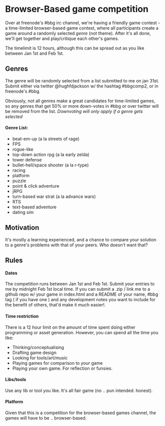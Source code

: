 # Browser-Based game competition

Over at freenode's #bbg irc channel, we're having a friendly game contest - a time-limited browser-based game contest, where all participants create a game around a randomly selected *genre* (not theme).  After it's all done, we'll get together and play/critique each other's games.

The timelimit is 12 hours, although this can be spread out as you like between Jan 1st and Feb 1st.

## Genres

The genre will be randomly selected from a list submitted to me on jan 31st.  Submit either via twitter @hughfdjackson w/ the hashtag #bbgcomp2, or in freenode's #bbg.  

Obviously, not all genres make a great candidates for time-limited games, so any genres that get 50% or more down-votes in #bbg or over twitter will be removed from the list.  *Downvoting will only apply if a genre gets selected*

#### Genre List:

* beat-em-up (a la streets of rage)
* FPS
* rogue-like
* top-down action rpg (a la early zelda)
* tower defense
* bullet-hell/space shooter (a la r-type)
* racing
* platform
* puzzle
* point & click adventure
* jRPG
* turn-based war strat (a la advance wars)
* RTS
* text-based adventure
* dating sim

## Motivation

It's mostly a learning experienced, and a chance to compare your solution to a genre's problems with that of your peers.
 Who doesn't want that?

## Rules

#### Dates

The competition runs between Jan 1st and Feb 1st.  Submit your entries to me by midnight Feb 1st local time.  If you can submit a .zip / link me to a github repo w/ your game in index.html and a README of your name, #bbg tag ( if you have one ) and any development notes you want to include for the benefit of others, that'd make it much easier!.

#### Time restriction

There is a 12 hour limit on the amount of time spent doing either programming or asset generation.  However, you can spend all the time you like:

* Thinking/conceptualising
* Drafting game design
* Looking for tools/art/music
* Playing games for comparison to *your* game
* Playing your own game. For reflection or funsies.

#### Libs/tools

Use any lib or tool you like.  It's all fair game (no .. pun intended. honest).

#### Platform

Given that this is a competition for the browser-based games channel, the games will have to be .. browser-based.
